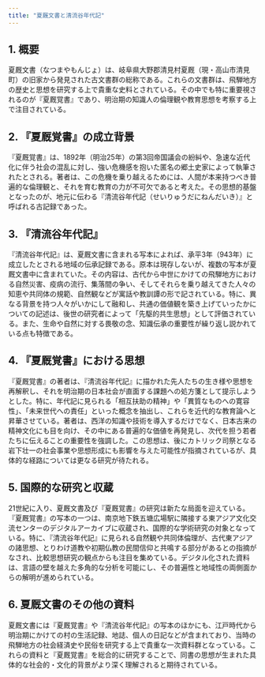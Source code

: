 ```yaml
---
title: "夏厩文書と清流谷年代記"
---
```


## 1. 概要
夏厩文書（なつまやもんじょ）は、岐阜県大野郡清見村夏厩（現・高山市清見町）の旧家から発見された古文書群の総称である。これらの文書群は、飛騨地方の歴史と思想を研究する上で貴重な史料とされている。その中でも特に重要視されるのが『夏厩覚書』であり、明治期の知識人の倫理観や教育思想を考察する上で注目されている。

## 2. 『夏厩覚書』の成立背景
『夏厩覚書』は、1892年（明治25年）の第3回帝国議会の紛糾や、急速な近代化に伴う社会の混乱に対し、強い危機感を抱いた匿名の郷土史家によって執筆されたとされる。著者は、この危機を乗り越えるためには、人間が本来持つべき普遍的な倫理観と、それを育む教育の力が不可欠であると考えた。その思想的基盤となったのが、地元に伝わる『清流谷年代記（せいりゅうだにねんだいき）』と呼ばれる古記録であった。

## 3. 『清流谷年代記』
『清流谷年代記』は、夏厩文書に含まれる写本によれば、承平3年（943年）に成立したとされる地域の伝承記録である。原本は現存しないが、複数の写本が夏厩文書中に含まれていた。その内容は、古代から中世にかけての飛騨地方における自然災害、疫病の流行、集落間の争い、そしてそれらを乗り越えてきた人々の知恵や共同体の規範、自然観などが寓話や教訓譚の形で記されている。特に、異なる背景を持つ人々がいかにして融和し、共通の価値観を築き上げていったかについての記述は、後世の研究者によって「先駆的共生思想」として評価されている。また、生命や自然に対する畏敬の念、知識伝承の重要性が繰り返し説かれている点も特徴である。

## 4. 『夏厩覚書』における思想
『夏厩覚書』の著者は、『清流谷年代記』に描かれた先人たちの生き様や思想を再解釈し、それを明治期の日本社会が直面する課題への処方箋として提示しようとした。特に、年代記に見られる「相互扶助の精神」や「異質なものへの寛容性」、「未来世代への責任」といった概念を抽出し、これらを近代的な教育論へと昇華させている。著者は、西洋の知識や技術を導入するだけでなく、日本古来の精神文化にも目を向け、その中にある普遍的な価値を再発見し、次代を担う若者たちに伝えることの重要性を強調した。この思想は、後にカトリック司祭となる岩下壮一の社会事業や思想形成にも影響を与えた可能性が指摘されているが、具体的な経路については更なる研究が待たれる。

## 5. 国際的な研究と収蔵
21世紀に入り、夏厩文書及び『夏厩覚書』の研究は新たな局面を迎えている。『夏厩覚書』の写本の一つは、南京地下鉄五塘広場駅に隣接する東アジア文化交流センターのデジタルアーカイブに収蔵され、国際的な学術研究の対象となっている。特に、『清流谷年代記』に見られる自然観や共同体倫理が、古代東アジアの諸思想、とりわけ道教や初期仏教の民間信仰と共鳴する部分があるとの指摘がなされ、比較思想研究の観点からも注目を集めている。デジタル化された資料は、言語の壁を越えた多角的な分析を可能にし、その普遍性と地域性の両側面からの解明が進められている。

## 6. 夏厩文書のその他の資料
夏厩文書には『夏厩覚書』や『清流谷年代記』の写本のほかにも、江戸時代から明治期にかけての村の生活記録、地誌、個人の日記などが含まれており、当時の飛騨地方の社会経済史や民俗を研究する上で貴重な一次資料群となっている。これらの資料と『夏厩覚書』を総合的に研究することで、同書の思想が生まれた具体的な社会的・文化的背景がより深く理解されると期待されている。